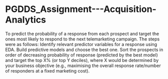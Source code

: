 # PGDDS_Assignment---Acquisition-Analytics
To predict the probability of a response from each prospect and target the ones most likely to respond to the next telemarketing campaign. The steps were as follows:  Identify relevant predictor variables for a response using EDA.  Build predictive models and choose the best one.  Sort the prospects in order of decreasing probability of response (predicted by the best model) and target the top X% (or top Y deciles), where X would be determined by your business objective (e.g., maximising the overall response rate/number of responders at a fixed marketing cost).
